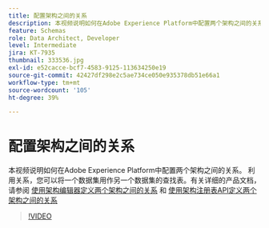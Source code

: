 ```yaml
---
title: 配置架构之间的关系
description: 本视频说明如何在Adobe Experience Platform中配置两个架构之间的关系。 利用关系，您可以将一个数据集用作另一个数据集的查找表。
feature: Schemas
role: Data Architect, Developer
level: Intermediate
jira: KT-7935
thumbnail: 333536.jpg
exl-id: e52cacce-bcf7-4583-9125-113634250e19
source-git-commit: 42427df298e2c5ae734ce050e935378db51e66a1
workflow-type: tm+mt
source-wordcount: '105'
ht-degree: 39%

---
```


# 配置架构之间的关系

本视频说明如何在Adobe Experience Platform中配置两个架构之间的关系。 利用关系，您可以将一个数据集用作另一个数据集的查找表。有关详细的产品文档，请参阅 [使用架构编辑器定义两个架构之间的关系](https://experienceleague.adobe.com/docs/experience-platform/xdm/tutorials/relationship-ui.html?lang=zh-Hans) 和 [使用架构注册表API定义两个架构之间的关系](https://experienceleague.adobe.com/docs/experience-platform/xdm/tutorials/relationship-api.html)

>[!VIDEO](https://video.tv.adobe.com/v/333536?quality=12&learn=on)

